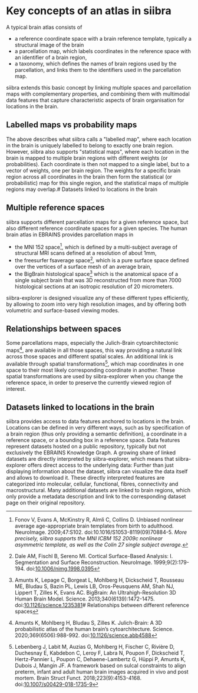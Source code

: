 # Key concepts of an atlas in siibra

A typical brain atlas consists of 

- a reference coordinate space with a brain reference template, typically a structural image of the brain
- a parcellation map, which labels coordinates in the reference space with an identifier of a brain region,
- a taxonomy, which defines the names of brain regions used by the parcellation, and links them to the identifiers used in the parcellation map.

siibra extends this basic concept by linking multiple spaces and parcellation maps with complementary properties, and combining them with multimodal data features that capture characteristic aspects of brain organisation for locations in the brain.

## Labelled maps vs probability maps
The above describes what siibra calls a "labelled map", where each location in the brain is uniquely labelled to belong to exactly one brain region. However, siibra also supports "statistical maps", where each location in the brain is mapped to multiple brain regions with different weights (or probabilities). Each coordinate is then not mapped to a single label, but to a vector of weights, one per brain region. The weights for a specific brain region across all coordinates in the brain then form the statistical (or probabilistic) map for this single region, and the statistical maps of multiple regions may overlap.# Datasets linked to locations in the brain


## Multiple reference spaces
siibra supports different parcellation maps for a given reference space, but also different reference coordinate spaces for a given species. The human brain atlas in EBRAINS provides parcellation maps in 

- the MNI 152 space[^1], which is defined by a multi-subject average of structural MRI scans defined at a resolution of about 1mm,
- the freesurfer fsaverage space[^2], which is a pure surface space defined over the vertices of a surface mesh of an average brain,
- the BigBrain histological space[^3] which is the anatomical space of a single subject brain that was 3D reconstructed from more than 7000 histological sections at an isotropic resolution of 20 micrometers.

siibra-explorer is designed visualize any of these different types efficiently, by allowing to zoom into very high resolution images, and by offering both volumetric and surface-based viewing modes.

## Relationships between spaces
Some parcellations maps, especially the Julich-Brain cytoarchitectonic maps[^4], are available in all those spaces, this way providing a natural link across those spaces and different spatial scales. An additional link is available through spatial transformations[^5], which map coordinates in one space to their most likely corresponding coordinate in another. These spatial transformations are used by siibra-explorer when you change the reference space, in order to preserve the currently viewed region of interest.

## Datasets linked to locations in the brain
siibra provides access to data features anchored to locations in the brain. Locations can be defined in very different ways, such as  by specification of a brain region (thus only providing a semantic definition), a coordinate in a reference space, or a bounding box in a reference space. Data features represent datasets hosted on a public repository, typically but not exclusively the EBRAINS Knowledge Graph. A growing share of linked datasets are directly interpreted by siibra-explorer, which means that siibra-explorer offers direct access to the underlying data: Further than just displaying information about the dataset, siibra can visualize the data itself and allows to download it. These directly interpreted features are categorized into molecular, cellular, functional, fibres, connectivity and macrostructural. Many additional datasets are linked to brain regions, which only provide a metadata description and link to the corresponding dataset page on their original repository. 


[^1]: Fonov V, Evans A, McKinstry R, Almli C, Collins D. Unbiased nonlinear average age-appropriate brain templates from birth to adulthood. NeuroImage. 2009;47:S102. doi:10.1016/S1053-8119(09)70884-5. *More precisely, siibra supports the MNI ICBM 152 2009c nonlinear asymmetric template, as well as the Colin 27 single subject average.*

[^2]: Dale AM, Fischl B, Sereno MI. Cortical Surface-Based Analysis: I. Segmentation and Surface Reconstruction. NeuroImage. 1999;9(2):179-194. doi:[10.1006/nimg.1998.0395](https://doi.org/10.1006/nimg.1998.0395)

[^3]: Amunts K, Lepage C, Borgeat L, Mohlberg H, Dickscheid T, Rousseau ME, Bludau S, Bazin PL, Lewis LB, Oros-Peusquens AM, Shah NJ, Lippert T, Zilles K, Evans AC. BigBrain: An Ultrahigh-Resolution 3D Human Brain Model. Science. 2013;340(6139):1472-1475. doi:[10.1126/science.1235381](https://doi.org/10.1126/science.1235381)# Relationships between different reference spaces

[^4]: Amunts K, Mohlberg H, Bludau S, Zilles K. Julich-Brain: A 3D probabilistic atlas of the human brain’s cytoarchitecture. Science. 2020;369(6506):988-992. doi:[10.1126/science.abb4588](https://doi.org/10.1126/science.abb4588)

[^5]: Lebenberg J, Labit M, Auzias G, Mohlberg H, Fischer C, Rivière D, Duchesnay E, Kabdebon C, Leroy F, Labra N, Poupon F, Dickscheid T, Hertz-Pannier L, Poupon C, Dehaene-Lambertz G, Hüppi P, Amunts K, Dubois J, Mangin JF. A framework based on sulcal constraints to align preterm, infant and adult human brain images acquired in vivo and post mortem. Brain Struct Funct. 2018;223(9):4153-4168. doi:[10.1007/s00429-018-1735-9](10.1007/s00429-018-1735-9)
